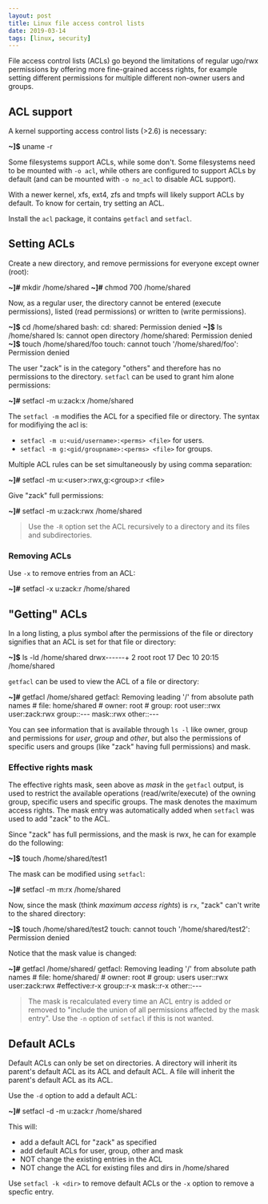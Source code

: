 ```yaml
---
layout: post
title: Linux file access control lists
date: 2019-03-14
tags: [linux, security]
---
```


File access control lists (ACLs) go beyond the limitations of regular ugo/rwx permissions by offering more fine-grained access rights, for example setting different permissions for multiple different non-owner users and groups.


## ACL support

A kernel supporting access control lists (>2.6) is necessary:

<div class="term">
<b>~]$</b> uname -r
</div>

Some filesystems support ACLs, while some don't. Some filesystems need to be mounted with `-o acl`, while others are configured to support ACLs by default (and can be mounted with `-o no_acl` to disable ACL support).

With a newer kernel, xfs, ext4, zfs and tmpfs will likely support ACLs by default. To know for certain, try setting an ACL.

Install the `acl` package, it contains `getfacl` and `setfacl`.

## Setting ACLs

Create a new directory, and remove permissions for everyone except owner (root):

<div class="term">
<b>~]#</b> mkdir /home/shared
<b>~]#</b> chmod 700 /home/shared
</div>

Now, as a regular user, the directory cannot be entered (execute permissions), listed (read permissions) or written to (write permissions).

<div class="term">
<b>~]$</b> cd /home/shared
bash: cd: shared: Permission denied
<b>~]$</b> ls /home/shared
ls: cannot open directory /home/shared: Permission denied
<b>~]$</b> touch /home/shared/foo
touch: cannot touch '/home/shared/foo': Permission denied
</div>

The user "zack" is in the category "others" and therefore has no permissions to the directory. `setfacl` can be used to grant him alone permissions:

<div class="term">
<b>~]#</b> setfacl -m u:zack:x /home/shared
</div>

The `setfacl -m` modifies the ACL for a specified file or directory.
The syntax for modifiying the acl is:

 - `setfacl -m u:<uid/username>:<perms> <file>` for users.
 - `setfacl -m g:<gid/groupname>:<perms> <file>` for groups.

Multiple ACL rules can be set simultaneously by using comma separation:

<div class="term">
<b>~]#</b> setfacl -m u:&lt;user&gt;:rwx,g:&lt;group&gt;:r &lt;file&gt;
</div>

Give "zack" full permissions:

<div class="term">
<b>~]#</b> setfacl -m u:zack:rwx /home/shared
</div>

> Use the `-R` option set the ACL recursively to a directory and its files and subdirectories.

### Removing ACLs

Use `-x` to remove entries from an ACL:

<div class="term">
<b>~]#</b> setfacl -x u:zack:r /home/shared
</div>

## "Getting" ACLs

In a long listing, a plus symbol after the permissions of the file or directory signifies that an ACL is set for that file or directory:

<div class="term">
<b>~]$</b> ls -ld /home/shared
drwx------+ 2 root root 17 Dec 10 20:15 /home/shared
</div>

`getfacl` can be used to view the ACL of a file or directory:

<div class="term">
<b>~]#</b> getfacl /home/shared
getfacl: Removing leading '/' from absolute path names
# file: home/shared
# owner: root
# group: root
user::rwx
user:zack:rwx
group::---
mask::rwx
other::---
</div>

You can see information that is available through `ls -l` like owner, group and permissions for *user*, *group* and *other*, but also the permissions of specific users and groups (like "zack" having full permissions) and mask.

### Effective rights mask

The effective rights mask, seen above as *mask* in the `getfacl` output, is used to restrict the available operations (read/write/execute) of the owning group, specific users and specific groups. The mask denotes the maximum access rights. The mask entry was automatically added when `setfacl` was used to add "zack" to the ACL.

Since "zack" has full permissions, and the mask is rwx, he can for example do the following:

<div class="term">
<b>~]$</b> touch /home/shared/test1
</div>

The mask can be modified using `setfacl`:

<div class="term">
<b>~]#</b> setfacl -m m:rx /home/shared
</div>

Now, since the mask (think *maximum access rights*) is `rx`, "zack" can't write to the shared directory:

<div class="term">
<b>~]$</b> touch /home/shared/test2
touch: cannot touch '/home/shared/test2': Permission denied
</div>

Notice that the mask value is changed:

<div class="term">
<b>~]#</b> getfacl /home/shared/
getfacl: Removing leading '/' from absolute path names
# file: home/shared/
# owner: root
# group: users
user::rwx
user:zack:rwx                   #effective:r-x
group::r-x
mask::r-x
other::---
</div>

> The mask is recalculated every time an ACL entry is added or removed to "include the union of all permissions affected by the mask entry". Use the `-n` option of `setfacl` if this is not wanted.

## Default ACLs

Default ACLs can only be set on directories. A directory will inherit its parent's default ACL as its ACL and default ACL. A file will inherit the parent's default ACL as its ACL.

Use the `-d` option to add a default ACL:

<div class="term">
<b>~]#</b> setfacl -d -m u:zack:r /home/shared
</div>

This will:

- add a default ACL for "zack" as specified
- add default ACLs for user, group, other and mask
- NOT change the existing entries in the ACL
- NOT change the ACL for existing files and dirs in /home/shared

Use `setfacl -k <dir>` to remove default ACLs or the `-x` option to remove a specfic entry.
